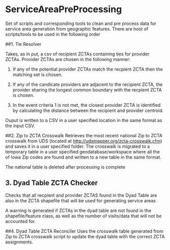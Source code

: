 # ServiceAreaPreProcessing
Set of scripts and corresponding tools to clean and pre process data for service area generation from geographic features.
There are host of scripts/tools to be used in the following order

##1. Tie Resolver

Takes, as in put, a csv of recipient ZCTAs containing ties for provider ZCTAs. Provider ZCTAs are chosen in the following manner:

1. If any of the potential provider ZCTAs match the recpient ZCTA then the matching set is chosen.

2. If any of the candicate providers are adjacent to the recipient ZCTA, the provider sharing the longest common boundary with the recpient ZCTA is chosen.

3. In the event criteria 1 is not met, the closest provider ZCTA is identified by calculating the distance between the recipient and provider centroid.

Ouput is written to a CSV in a user specified location in the same format as the input CSV.

##2. Zip to ZCTA Crosswalk
Retrieves the most recent national Zip to ZCTA crosswalk from UDS (located at http://udsmapper.org/zcta-crosswalk.cfm) and saves it in a user specified folder. The crosswalk is migrated to a temporary table in a user specified geodatabase/workspace where all the of Iowa Zip codes are found and written to a new table in the same format.


The national table is deleted after processing is complete

## 3. Dyad Table ZCTA Checker
Checks that all recpient and provider ZCTAS found in the Dyad Table are also in the ZCTA shapefile that will be used for generating service areas

A warning is generated if ZCTAs in the dyad table are not found in the shapefile/feature class, as well as the number of visits/data that will not be accounted for.

##4. Dyad Table ZCTA Reconciler
Uses the crosswalk table generated from Zip to ZCTA crosswalk script to update the dyad table with the correct ZCTA assignments.



